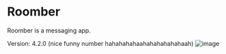 # Roomber
Roomber is a messaging app.

Version: 4.2.0 (nice funny number hahahahahaahahahahahahaah)
![image](https://cdn.discordapp.com/attachments/881974256949395517/905074213977743360/unknown.png)
